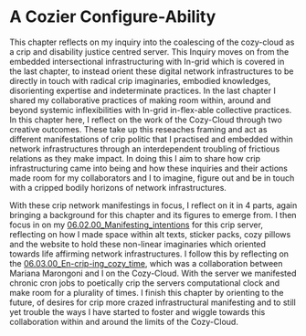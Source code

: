# A Cozier Configure-Ability

This chapter reflects on my inquiry into the coalescing of the cozy-cloud as a crip and disability justice centred server. This Inquiry moves on from the embedded intersectional infrastructuring with In-grid which is covered in the last chapter, to instead orient these digital network infrastructures to be directly in touch with radical crip imaginaries, embodied knowledges, disorienting expertise and indeterminate practices. In the last chapter I shared my collaborative practices of making room within, around and beyond systemic inflexibilities with In-grid in-flex-able collective practices. In this chapter here, I reflect on the work of the Cozy-Cloud through two creative outcomes. These take up this reseaches framing and act as different manifestations of crip politic that I practised and embedded within network infrastructures through an interdependent troubling of frictious relations as they make impact. In doing this I aim to share how crip infrastructuring came into being and how these inquiries and their actions made room for my collaborators and I to imagine, figure out and be in touch with a cripped bodily horizons of network infrastructures.

With these crip network manifestings in focus, I reflect on it in 4 parts, again bringing a background for this chapter and its figures to emerge from. I then focus in on my [06.02.00_Manifesting_intentions](06.02.00_Manifesting_intentions.md) for this crip server, reflecting on how I made space within alt texts, sticker packs, cozy pillows and the website to hold these non-linear imaginaries which oriented towards life affirming network infrastructures. I follow this by reflecting on the [06.03.00_En-crip-ing_cozy_time](06.03.00_En-crip-ing_cozy_time.md), which was a collaboration between Mariana Marongoni and I on the Cozy-Cloud. With the server we manifested chronic cron jobs to poetically crip the servers computational clock and make room for a plurality of times. I finish this chapter by orienting to the future, of desires for crip more crazed infrastructural manifesting and to still yet trouble the ways I have started to foster and wiggle towards this collaboration within and around the limits of the Cozy-Cloud.

